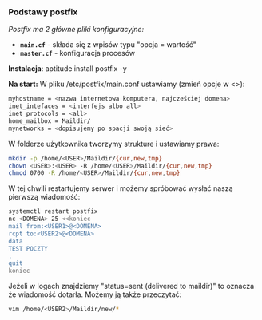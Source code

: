 ### Podstawy postfix

*Postfix ma 2 główne pliki konfiguracyjne:*
* **`main.cf`** - składa się z wpisów typu "opcja = wartość"
* **`master.cf`** - konfiguracja procesów 

**Instalacja**:
aptitude install postfix -y
  
**Na start:**
W pliku /etc/postfix/main.conf ustawiamy (zmień opcje w <>):
``` bash
myhostname = <nazwa internetowa komputera, najcześciej domena>
inet_intefaces = <interfejs albo all>
inet_protocols = <all>
home_mailbox = Maildir/
mynetworks = <dopisujemy po spacji swoją sieć>
```
W folderze użytkownika tworzymy strukture i ustawiamy prawa:
``` bash
mkdir -p /home/<USER>/Maildir/{cur,new,tmp}
chown <USER>:<USER> -R /home/<USER>/Maildir/{cur,new,tmp}
chmod 0700 -R /home/<USER>/Maildir/{cur,new,tmp}
```
W tej chwili restartujemy serwer i możemy spróbować wysłać naszą pierwszą wiadomość:
``` bash
systemctl restart postfix
nc <DOMENA> 25 <<koniec
mail from:<USER1>@<DOMENA>
rcpt to:<USER2>@<DOMENA>
data
TEST POCZTY
.
quit
koniec
```
Jeżeli w logach znajdziemy "status=sent (delivered to maildir)" to oznacza że wiadomość dotarła.
Możemy ją także przeczytać:
``` bash
vim /home/<USER2>/Maildir/new/*
```
